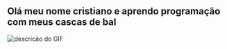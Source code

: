 ## Olá meu nome cristiano e aprendo programação com meus cascas de bal
![descricão do GIF](https://media1.tenor.com/m/ZARBViZffU4AAAAC/hd-smirk.gif)
